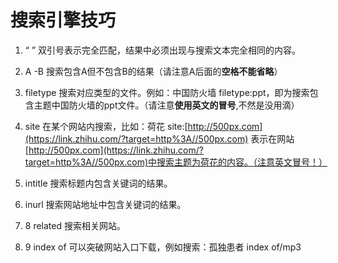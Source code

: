 # 搜索引擎技巧

1. “ ” 双引号表示完全匹配，结果中必须出现与搜索文本完全相同的内容。

   

2. A -B 搜索包含A但不包含B的结果（请注意A后面的**空格不能省略**）

   

3. filetype 搜索对应类型的文件。例如：中国防火墙 filetype:ppt，即为搜索包含主题中国防火墙的ppt文件。（请注意**使用英文的冒号**,不然是没用滴）

   

4. site 在某个网站内搜索，比如：荷花 site:[http://500px.com](https://link.zhihu.com/?target=http%3A//500px.com) 表示在网站[http://500px.com](https://link.zhihu.com/?target=http%3A//500px.com)中搜索主题为荷花的内容。（注意英文冒号！）

   

5. intitle 搜索标题内包含关键词的结果。

   

6. inurl 搜索网站地址中包含关键词的结果。

   

7. 8 related 搜索相关网站。

   

8. 9 index of 可以突破网站入口下载，例如搜索：孤独患者 index of/mp3